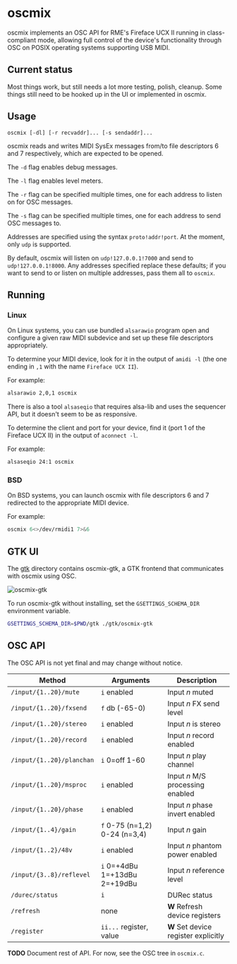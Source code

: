 # oscmix

oscmix implements an OSC API for RME's Fireface UCX II running in
class-compliant mode, allowing full control of the device's
functionality through OSC on POSIX operating systems supporting USB
MIDI.

## Current status

Most things work, but still needs a lot more testing, polish,
cleanup. Some things still need to be hooked up in the UI or implemented in oscmix.

## Usage

```
oscmix [-dl] [-r recvaddr]... [-s sendaddr]...
```

oscmix reads and writes MIDI SysEx messages from/to file descriptors
6 and 7 respectively, which are expected to be opened.

The `-d` flag enables debug messages.

The `-l` flag enables level meters.

The `-r` flag can be specified multiple times, one for each address
to listen on for OSC messages.

The `-s` flag can be specified multiple times, one for each address
to send OSC messages to.

Addresses are specified using the syntax `proto!addr!port`. At the
moment, only `udp` is supported.

By default, oscmix will listen on `udp!127.0.0.1!7000` and send to
`udp!127.0.0.1!8000`. Any addresses specified replace these defaults;
if you want to send to or listen on multiple addresses, pass them
all to `oscmix`.

## Running

### Linux

On Linux systems, you can use bundled `alsarawio` program open and
configure a given raw MIDI subdevice and set up these file descriptors
appropriately.

To determine your MIDI device, look for it in the output of `amidi -l`
(the one ending in `,1` with the name `Fireface UCX II`).

For example:

```sh
alsarawio 2,0,1 oscmix
```

There is also a tool `alsaseqio` that requires alsa-lib and uses
the sequencer API, but it doesn't seem to be as responsive.

To determine the client and port for your device, find it (port 1
of the Fireface UCX II) in the output of `aconnect -l`.

For example:

```sh
alsaseqio 24:1 oscmix
```

### BSD

On BSD systems, you can launch oscmix with file descriptors 6 and
7 redirected to the appropriate MIDI device.

For example:

```sh
oscmix 6<>/dev/rmidi1 7>&6
```

## GTK UI

The [gtk](gtk) directory contains oscmix-gtk, a GTK frontend that
communicates with oscmix using OSC.

![oscmix-gtk](https://mforney.org/misc/oscmix.png)

To run oscmix-gtk without installing, set the `GSETTINGS_SCHEMA_DIR`
environment variable.

```sh
GSETTINGS_SCHEMA_DIR=$PWD/gtk ./gtk/oscmix-gtk
```

## OSC API

The OSC API is not yet final and may change without notice.

| Method | Arguments | Description |
| --- | --- | --- |
| `/input/{1..20}/mute` | `i` enabled | Input *n* muted |
| `/input/{1..20}/fxsend` | `f` db (-65-0) | Input *n* FX send level |
| `/input/{1..20}/stereo` | `i` enabled | Input *n* is stereo |
| `/input/{1..20}/record` | `i` enabled | Input *n* record enabled |
| `/input/{1..20}/planchan` | `i` 0=off 1-60 | Input *n* play channel |
| `/input/{1..20}/msproc` | `i` enabled | Input *n* M/S processing enabled |
| `/input/{1..20}/phase` | `i` enabled | Input *n* phase invert enabled |
| `/input/{1..4}/gain` | `f` 0-75 (n=1,2) 0-24 (n=3,4) | Input *n* gain |
| `/input/{1..2}/48v` | `i` enabled | Input *n* phantom power enabled |
| `/input/{3..8}/reflevel` | `i` 0=+4dBu 1=+13dBu 2=+19dBu | Input *n* reference level |
| `/durec/status` | `i` | DURec status |
| `/refresh` | none | **W** Refresh device registers |
| `/register` | `ii...` register, value | **W** Set device register explicitly |

**TODO** Document rest of API. For now, see the OSC tree in `oscmix.c`.
